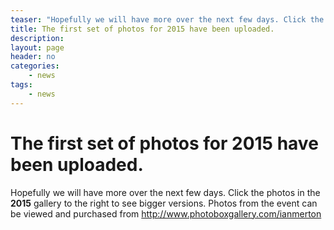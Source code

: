 ```yaml
---
teaser: "Hopefully we will have more over the next few days. Click the photos in the 2015 gallery to the right to see bigger versions. Photos from the event can be viewed and purchased from http://www.photoboxgallery.com/ianmerton"
title: The first set of photos for 2015 have been uploaded.
description: 
layout: page
header: no
categories:
    - news
tags:
    - news
---
```



# The first set of photos for 2015 have been uploaded.

Hopefully we will have more over the next few days. Click the photos in the **2015** gallery to the right to see bigger versions. Photos from the event can be viewed and purchased from <http://www.photoboxgallery.com/ianmerton>
